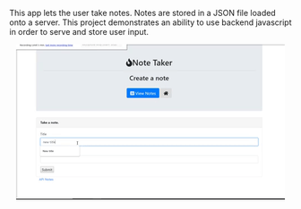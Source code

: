 This app lets the user take notes. Notes are stored in a JSON file loaded onto a server. This project demonstrates an ability to use backend javascript in order to serve and store user input.

<p align="center"><img src='./assets/images/noteTaker.gif'></p?>